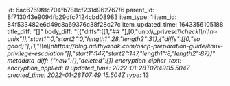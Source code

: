 id: 6ac6769f8c704fb788cf231d962767f6
parent_id: 8f713043e9094fb29dfc7124cbd08983
item_type: 1
item_id: 84f533482e6d49c8a69376c38f28c27c
item_updated_time: 1643356105188
title_diff: "[]"
body_diff: "[{\"diffs\":[[1,\"## \"],[0,\"unix\\\\_privesc\\\\_check\\\n\\\n> unix\"]],\"start1\":0,\"start2\":0,\"length1\":28,\"length2\":31},{\"diffs\":[[0,\"so good)\"],[1,\"\\\n\\\nhttps://blog.adithyanak.com/oscp-preparation-guide/linux-privilege-escalation\"]],\"start1\":147,\"start2\":147,\"length1\":8,\"length2\":87}]"
metadata_diff: {"new":{},"deleted":[]}
encryption_cipher_text: 
encryption_applied: 0
updated_time: 2022-01-28T07:49:15.504Z
created_time: 2022-01-28T07:49:15.504Z
type_: 13